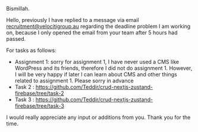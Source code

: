 Bismillah.

Hello, previously I have replied to a message via email recruitment@velocitigroup.au regarding the deadline problem I am working on, because I only opened the email from your team after 5 hours had passed.

For tasks as follows:

- Assignment 1: sorry for assignment 1, I have never used a CMS like WordPress and its friends, therefore I did not do assignment 1. However, I will be very happy if later I can learn about CMS and other things related to assignment 1. Please sorry in advance
- Task 2 : https://github.com/Teddir/crud-nextjs-zustand-firebase/tree/task-2
- Task 3 : https://github.com/Teddir/crud-nextjs-zustand-firebase/tree/task-3

I would really appreciate any input or additions from you. Thank you for the time.
